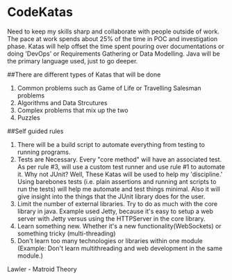 # CodeKatas
Need to keep my skills sharp and collaborate with people outside of work. The pace at work spends about 25% of the time in POC and investigation phase. Katas will help offset the time spent pouring over documentations or doing 'DevOps' or Requirements Gathering or Data Modelling. Java will be the primary language used, just to go deeper. 

##There are different types of Katas that will be done
1.	Common problems such as Game of Life or Travelling Salesman problems
2.	Algorithms and Data Strcutures
3.	Complex problems that mix up the two
4. 	Puzzles

##Self guided rules
1.	There will be a build script to automate everything from testing to running programs.
2.	Tests are Necessary. Every "core method" will have an associated test. As per rule #3, will use a custom test runner and use rule #1 to automate it. Why not JUnit? Well, These Katas will be used to help my 'discipline.' Using barebones tests (i.e. plain assertions and running ant scripts to run the tests) will help me automate and test things minimal. Also it will give insight into the things that the JUnit library does for the user. 
3.	Limit the number of external libraries. Try to do as much with the core library in java. Example used Jetty, because it's easy to setup a web server with Jetty versus using the HTTPServer in the core library.
4.	Learn something new. Whether it's a new functionality(WebSockets) or something tricky (multi-threading)
5.	 Don't learn too many technologies or libraries within one module (Example: Don't learn multithreading and web development in the same module.)


Lawler - Matroid Theory